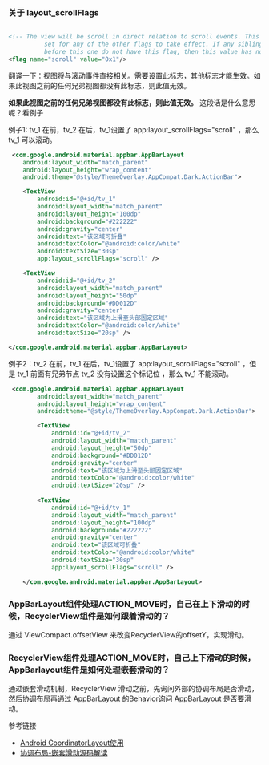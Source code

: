 ###  关于 layout_scrollFlags 

```xml

<!-- The view will be scroll in direct relation to scroll events. This flag needs to be
          set for any of the other flags to take effect. If any sibling views
          before this one do not have this flag, then this value has no effect. -->
<flag name="scroll" value="0x1"/>

```

翻译一下：视图将与滚动事件直接相关。需要设置此标志，其他标志才能生效。如果此视图之前的任何兄弟视图都没有此标志，则此值无效。

**如果此视图之前的任何兄弟视图都没有此标志，则此值无效。** 这段话是什么意思呢？看例子

例子1: tv_1 在前，tv_2 在后，tv_1设置了 app:layout_scrollFlags="scroll" ，那么 tv_1 可以滚动。

```xml
 <com.google.android.material.appbar.AppBarLayout
    android:layout_width="match_parent"
    android:layout_height="wrap_content"
    android:theme="@style/ThemeOverlay.AppCompat.Dark.ActionBar">

    <TextView
        android:id="@+id/tv_1"
        android:layout_width="match_parent"
        android:layout_height="100dp"
        android:background="#222222"
        android:gravity="center"
        android:text="该区域可折叠"
        android:textColor="@android:color/white"
        android:textSize="30sp"
        app:layout_scrollFlags="scroll" />

    <TextView
        android:id="@+id/tv_2"
        android:layout_width="match_parent"
        android:layout_height="50dp"
        android:background="#DD012D"
        android:gravity="center"
        android:text="该区域为上滑至头部固定区域"
        android:textColor="@android:color/white"
        android:textSize="20sp" />

</com.google.android.material.appbar.AppBarLayout>
```

例子2：tv_2 在前，tv_1 在后，tv_1设置了 app:layout_scrollFlags="scroll" ，但是 tv_1 前面有兄弟节点 tv_2 没有设置这个标记位 ，那么 tv_1 不能滚动。

```xml
 <com.google.android.material.appbar.AppBarLayout
        android:layout_width="match_parent"
        android:layout_height="wrap_content"
        android:theme="@style/ThemeOverlay.AppCompat.Dark.ActionBar">

        <TextView
            android:id="@+id/tv_2"
            android:layout_width="match_parent"
            android:layout_height="50dp"
            android:background="#DD012D"
            android:gravity="center"
            android:text="该区域为上滑至头部固定区域"
            android:textColor="@android:color/white"
            android:textSize="20sp" />
        
        <TextView
            android:id="@+id/tv_1"
            android:layout_width="match_parent"
            android:layout_height="100dp"
            android:background="#222222"
            android:gravity="center"
            android:text="该区域可折叠"
            android:textColor="@android:color/white"
            android:textSize="30sp"
            app:layout_scrollFlags="scroll" />

    </com.google.android.material.appbar.AppBarLayout>

```



### AppBarLayout组件处理ACTION_MOVE时，自己在上下滑动的时候，RecyclerView组件是如何跟着滑动的？

通过 ViewCompact.offsetView 来改变RecyclerView的offsetY，实现滑动。


### RecyclerView组件处理ACTION_MOVE时，自己上下滑动的时候，AppBarlayout组件是如何处理嵌套滑动的？

通过嵌套滑动机制，RecyclerView 滑动之前，先询问外部的协调布局是否滑动，然后协调布局再通过 AppBarLayout 的Behavior询问
AppBarLayout 是否要滑动。


参考链接

* [Android CoordinatorLayout使用](https://juejin.cn/post/7100890423601659912)
* [协调布局-嵌套滑动源码解读](https://blog.csdn.net/u010156024/article/details/109428678)